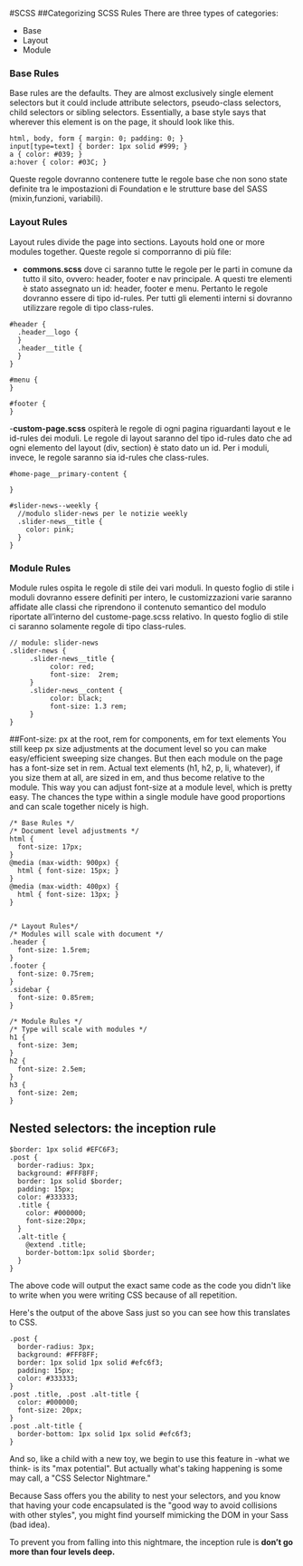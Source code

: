 #SCSS
##Categorizing SCSS Rules
There are three types of categories:
- Base
- Layout
- Module

### Base Rules
Base rules are the defaults. They are almost exclusively single element selectors but it could include attribute selectors, pseudo-class selectors, child selectors or sibling selectors. Essentially, a base style says that wherever this element is on the page, it should look like this.
```
html, body, form { margin: 0; padding: 0; }
input[type=text] { border: 1px solid #999; }
a { color: #039; }
a:hover { color: #03C; }
```
Queste regole dovranno contenere tutte le regole base che non sono state definite tra le impostazioni di Foundation e le strutture base del SASS (mixin,funzioni, variabili).

### Layout Rules
Layout rules divide the page into sections. Layouts hold one or more modules together.
Queste regole si comporranno di più file:
- **commons.scss** dove ci saranno tutte le regole per le parti in comune da tutto il sito, ovvero: header, footer e nav principale. A questi tre elementi è stato assegnato un id: header, footer e menu. Pertanto le regole dovranno essere di tipo id-rules. Per tutti gli elementi interni si dovranno utilizzare regole di tipo class-rules.
```
#header {
  .header__logo {
  }
  .header__title {
  }
}

#menu {
}

#footer {
}
```
-**custom-page.scss** ospiterà le regole di ogni pagina riguardanti layout e le id-rules dei moduli. Le regole di layout saranno del tipo id-rules dato che ad ogni elemento del layout (div, section) è stato dato un id. Per i moduli, invece, le regole saranno sia id-rules che class-rules.
```
#home-page__primary-content {
  
}

#slider-news--weekly {
  //modulo slider-news per le notizie weekly
  .slider-news__title {
    color: pink;
  }
}
```
### Module Rules
Module rules ospita le regole di stile dei vari moduli. In questo foglio di stile i moduli dovranno essere definiti per intero, le customizzazioni varie saranno affidate alle classi che riprendono il contenuto semantico del modulo riportate all’interno del custome-page.scss relativo. In questo foglio di stile ci saranno solamente regole di tipo class-rules.
```
// module: slider-news
.slider-news {
     .slider-news__title {
          color: red;
          font-size:  2rem;
     }
     .slider-news__content {
          color: black;
          font-size: 1.3 rem;
     }
}
```
##Font-size: px at the root, rem for components, em for text elements
You still keep px size adjustments at the document level so you can make easy/efficient sweeping size changes. But then each module on the page has a font-size set in rem. Actual text elements (h1, h2, p, li, whatever), if you size them at all, are sized in em, and thus become relative to the module.
This way you can adjust font-size at a module level, which is pretty easy. The chances the type within a single module have good proportions and can scale together nicely is high. 
```
/* Base Rules */
/* Document level adjustments */
html {
  font-size: 17px;
}
@media (max-width: 900px) {
  html { font-size: 15px; }
}
@media (max-width: 400px) {
  html { font-size: 13px; }
}


/* Layout Rules*/
/* Modules will scale with document */
.header {
  font-size: 1.5rem;
}
.footer {
  font-size: 0.75rem;
}
.sidebar {
  font-size: 0.85rem;
}

/* Module Rules */
/* Type will scale with modules */
h1 {
  font-size: 3em;
}
h2 {
  font-size: 2.5em;
}
h3 {
  font-size: 2em;
}
```
## Nested selectors: the inception rule
```
$border: 1px solid #EFC6F3;
.post {
  border-radius: 3px;
  background: #FFF8FF;
  border: 1px solid $border;
  padding: 15px;
  color: #333333;
  .title {
    color: #000000;
    font-size:20px;
  }
  .alt-title {
    @extend .title;
    border-bottom:1px solid $border;
  }
}
```
The above code will output the exact same code as the code you didn't like to write when you were writing CSS because of all repetition.

Here's the output of the above Sass just so you can see how this translates to CSS.
```
.post {
  border-radius: 3px;
  background: #FFF8FF;
  border: 1px solid 1px solid #efc6f3;
  padding: 15px;
  color: #333333;
}
.post .title, .post .alt-title {
  color: #000000;
  font-size: 20px;
}
.post .alt-title {
  border-bottom: 1px solid 1px solid #efc6f3;
}
```
And so, like a child with a new toy, we begin to use this feature in -what we think- is its "max potential". But actually what's taking happening is some may call, a "CSS Selector Nightmare."

Because Sass offers you the ability to nest your selectors, and you know that having your code encapsulated is the "good way to avoid collisions with other styles", you might find yourself mimicking the DOM in your Sass (bad idea).

To prevent you from falling into this nightmare, the inception rule is **don’t go more than four levels deep.**

